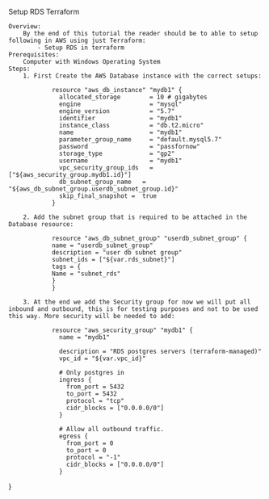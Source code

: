 Setup RDS Terraform

	Overview:
		By the end of this tutorial the reader should be to able to setup following in AWS using just Terraform:
			- Setup RDS in terraform
	Prerequisites:
		Computer with Windows Operating System
	Steps:
		1. First Create the AWS Database instance with the correct setups:
		
				resource "aws_db_instance" "mydb1" {
				  allocated_storage        = 10 # gigabytes
				  engine                   = "mysql"
				  engine_version           = "5.7"
				  identifier               = "mydb1"
				  instance_class           = "db.t2.micro"
				  name                     = "mydb1"
				  parameter_group_name     = "default.mysql5.7"
				  password                 = "passfornow"
				  storage_type             = "gp2"
				  username                 = "mydb1"
				  vpc_security_group_ids   = ["${aws_security_group.mydb1.id}"]
				  db_subnet_group_name   = "${aws_db_subnet_group.userdb_subnet_group.id}"
				  skip_final_snapshot =  true
				}
				
		2. Add the subnet group that is required to be attached in the Database resource:
		
				resource "aws_db_subnet_group" "userdb_subnet_group" {
				name = "userdb_subnet_group"
				description = "user db subnet group"
				subnet_ids = ["${var.rds_subnet}"]
				tags = {
				Name = "subnet_rds"
				}
				}
				
		3. At the end we add the Security group for now we will put all inbound and outbound, this is for testing purposes and not to be used this way. More security will be needed to add:
		
				resource "aws_security_group" "mydb1" {
				  name = "mydb1"

				  description = "RDS postgres servers (terraform-managed)"
				  vpc_id = "${var.vpc_id}"

				  # Only postgres in
				  ingress {
					from_port = 5432
					to_port = 5432
					protocol = "tcp"
					cidr_blocks = ["0.0.0.0/0"]
				  }

				  # Allow all outbound traffic.
				  egress {
					from_port = 0
					to_port = 0
					protocol = "-1"
					cidr_blocks = ["0.0.0.0/0"]
				  }
}